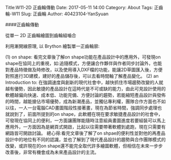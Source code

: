 Title:W11-2D 正齒輪傳動
Date: 2017-05-11 14:00
Category: About
Tags:  正齒輪-W11
Slug: 正齒輪
Author: 40423104-YanSyuan



####正齒輪傳動


從單一 2D 正齒輪繪圖到齒輪組嚙合

<!-- PELICAN_END_SUMMARY -->

利用漸開線原理, 以 Brython 繪製單一正齒輪廓:

<!-- 導入 Brython 標準程式庫 -->
 
<script src="../data/Brython-3.3.1/brython.js"></script>
<script src="../data/Brython-3.3.1/brython_stdlib.js"></script>
 
<!-- 啟動 Brython -->
<script>
window.onload=function(){
// 設定 data/py 為共用程式路徑
brython({debug:1, pythonpath:['./../data/py']});
}
</script>
 
<!-- 以下實際利用  Brython 繪圖-->
<canvas id="onegear2" width="800" height="600"></canvas>
<div id="onegear2_div" width="800" height="20"></div>

<script type="text/python3">
from browser import document as doc
import math
# deg 為角度轉為徑度的轉換因子
deg = math.pi/180.
# 定義 Spur 類別
class Spur(object):
    def __init__(self, ctx):
        self.ctx = ctx
 
    def create_line(self, x1, y1, x2, y2, width=3, fill="red"):
        self.ctx.beginPath()
        self.ctx.lineWidth = width
        self.ctx.moveTo(x1, y1)
        self.ctx.lineTo(x2, y2)
        self.ctx.strokeStyle = fill
        self.ctx.stroke()
    #
    # 定義一個繪正齒輪的繪圖函式
    # midx 為齒輪圓心 x 座標
    # midy 為齒輪圓心 y 座標
    # rp 為節圓半徑, n 為齒數
    # pa 為壓力角 (deg)
    # rot 為旋轉角 (deg)
    # 已經針對 n 大於等於 52 齒時的繪圖錯誤修正, 因為 base circle 與齒根圓大小必須進行判斷
    def Gear(self, midx, midy, rp, n=20, pa=20, color="black"):
        # 齒輪漸開線分成 15 線段繪製
        imax = 15
        # 在輸入的畫布上繪製直線, 由圓心到節圓 y 軸頂點畫一直線
        self.create_line(midx, midy, midx, midy-rp)
        # 畫出 rp 圓, 畫圓函式尚未定義
        #create_oval(midx-rp, midy-rp, midx+rp, midy+rp, width=2)
        # a 為模數 (代表公制中齒的大小), 模數為節圓直徑(稱為節徑)除以齒數
        # 模數也就是齒冠大小
        a=2*rp/n
        # d 為齒根大小, 為模數的 1.157 或 1.25倍, 這裡採 1.25 倍
        d=2.5*rp/n
        # ra 為齒輪的外圍半徑
        ra=rp+a
        # 畫出 ra 圓, 畫圓函式尚未定義
        #create_oval(midx-ra, midy-ra, midx+ra, midy+ra, width=1)
        # rb 則為齒輪的基圓半徑
        # 基圓為漸開線長齒之基準圓
        rb=rp*math.cos(pa*deg)
        # 畫出 rb 圓 (基圓), 畫圓函式尚未定義
        #create_oval(midx-rb, midy-rb, midx+rb, midy+rb, width=1)
        # rd 為齒根圓半徑
        rd=rp-d
        # 當 rd 大於 rb 時, 漸開線並非畫至 rb, 而是 rd
        # 畫出 rd 圓 (齒根圓), 畫圓函式尚未定義
        #create_oval(midx-rd, midy-rd, midx+rd, midy+rd, width=1)
        # dr 則為基圓到齒頂圓半徑分成 imax 段後的每段半徑增量大小
        # 將圓弧分成 imax 段來繪製漸開線
        # 當 rd 大於 rb 時, 漸開線並非畫至 rb, 而是 rd
        if rd>rb:
            dr = (ra-rd)/imax
        else:
            dr=(ra-rb)/imax
        # tan(pa*deg)-pa*deg 為漸開線函數
        sigma=math.pi/(2*n)+math.tan(pa*deg)-pa*deg
        for j in range(n):
            ang=-2.*j*math.pi/n+sigma
            ang2=2.*j*math.pi/n+sigma
            lxd=midx+rd*math.sin(ang2-2.*math.pi/n)
            lyd=midy-rd*math.cos(ang2-2.*math.pi/n)
            for i in range(imax+1):
                # 當 rd 大於 rb 時, 漸開線並非畫至 rb, 而是 rd
                if rd>rb:
                    r=rd+i*dr
                else:
                    r=rb+i*dr
                theta=math.sqrt((r*r)/(rb*rb)-1.)
                alpha=theta-math.atan(theta)
                xpt=r*math.sin(alpha-ang)
                ypt=r*math.cos(alpha-ang)
                xd=rd*math.sin(-ang)
                yd=rd*math.cos(-ang)
                # i=0 時, 繪線起點由齒根圓上的點, 作為起點
                if(i==0):
                    last_x = midx+xd
                    last_y = midy-yd
                # 由左側齒根圓作為起點, 除第一點 (xd,yd) 齒根圓上的起點外, 其餘的 (xpt,ypt)則為漸開線上的分段點
                self.create_line((midx+xpt),(midy-ypt),(last_x),(last_y),fill=color)
                # 最後一點, 則為齒頂圓
                if(i==imax):
                    lfx=midx+xpt
                    lfy=midy-ypt
                last_x = midx+xpt
                last_y = midy-ypt
            # the line from last end of dedendum point to the recent
            # end of dedendum point
            # lxd 為齒根圓上的左側 x 座標, lyd 則為 y 座標
            # 下列為齒根圓上用來近似圓弧的直線
            self.create_line((lxd),(lyd),(midx+xd),(midy-yd),fill=color)
            for i in range(imax+1):
                # 當 rd 大於 rb 時, 漸開線並非畫至 rb, 而是 rd
                if rd>rb:
                    r=rd+i*dr
                else:
                    r=rb+i*dr
                theta=math.sqrt((r*r)/(rb*rb)-1.)
                alpha=theta-math.atan(theta)
                xpt=r*math.sin(ang2-alpha)
                ypt=r*math.cos(ang2-alpha)
                xd=rd*math.sin(ang2)
                yd=rd*math.cos(ang2)
                # i=0 時, 繪線起點由齒根圓上的點, 作為起點
                if(i==0):
                    last_x = midx+xd
                    last_y = midy-yd
                # 由右側齒根圓作為起點, 除第一點 (xd,yd) 齒根圓上的起點外, 其餘的 (xpt,ypt)則為漸開線上的分段點
                self.create_line((midx+xpt),(midy-ypt),(last_x),(last_y),fill=color)
                # 最後一點, 則為齒頂圓
                if(i==imax):
                    rfx=midx+xpt
                    rfy=midy-ypt
                last_x = midx+xpt
                last_y = midy-ypt
            # lfx 為齒頂圓上的左側 x 座標, lfy 則為 y 座標
            # 下列為齒頂圓上用來近似圓弧的直線
            self.create_line(lfx,lfy,rfx,rfy,fill=color)


# 準備在 id="onegear2" 的 canvas 中繪圖
canvas = doc['onegear2']
ctx = canvas.getContext("2d")
m = (0.8*canvas.width)/(n17+n11+n13)
# 壓力角
pa = 20
canvas_size = canvas.height*0.4
x = (canvas.width)/(2*(n17+n11+n13+n15))
y = (canvas.height)/2
y1=(canvas.height)/1.435
# 齒數
n17 = 17
n11 = 11
n13 = 13
n15 = 15
canvas_size = canvas.height*0.4
r17 = canvas_size*n17/(n17+n11+n13)
r11 = canvas_size*n11/(n17+n11+n13)
r13 = canvas_size*n13/(n17+n11+n13)
r15 = canvas_size*n15/(n17+n11+n13)
x17 = x - r17-r11
y17 = y
x11 = x
y11 = y
x13 = x + r11+r13
y13 = y
x15 = x + r11+r13
y15 = y1

#gear17
ctx.save()
ctx.translate(x17, y17)
ctx.rotate(math.pi/2)
ctx.translate(-x17, -y17)
gear17 = Spur(ctx).Gear(x17, y17, r17, n17, pa,"purple")
ctx.restore()

#gear11
ctx.save()
ctx.translate(x11, y11)
ctx.rotate(-math.pi/2-math.pi/n11)
ctx.translate(-x11, -y11)
gear11 = Spur(ctx).Gear(x11, y11, r11, n11, pa,"blue")
ctx.restore()

#gear13
ctx.save()
ctx.translate(x13, y13)
ctx.rotate(-90*deg-math.pi/n13+(-90*deg-math.pi/n11)*n11/n13,rot)
ctx.translate(-x13, -y13)
gear13 = Spur(ctx).Gear(x13, y13, r13, n13, pa,"red")
ctx.restore()

#gear15
ctx.save()
ctx.translate(x15, y15)
ctx.rotate(-90*deg-math.pi/n13-90*deg-math.pi/n11+(90*deg-math.pi/n15)*n11/n13/n15,rot)
ctx.translate(-x13, -y13)
gear15 = Spur(ctx).Gear(x15, y15, r15, n15, pa,"green")
ctx.restore()

</script>
<!-- 導入 Brython 標準程式庫 -->
 
<script src="../data/Brython-3.3.1/brython.js"></script>
<script src="../data/Brython-3.3.1/brython_stdlib.js"></script>

<!-- 啟動 Brython -->

<script>
window.onload=function(){
// 設定 data/py 為共用程式路徑
brython({debug:1, pythonpath:['./../data/py']});
}
</script>

<!-- 以下實際利用  Brython 繪圖-->

<canvas id="onegear3" width="800" height="600"></canvas>

<div id="onegear3_div" width="800" height="20"></div>

<script type="text/python3">
from browser import document as doc
import math
# deg 為角度轉為徑度的轉換因子
deg = math.pi/180.
# 定義 Spur 類別
class Spur(object):
    def __init__(self, ctx):
        self.ctx = ctx

    def create_line(self, x1, y1, x2, y2, width=3, fill="red"):
        self.ctx.beginPath()
        self.ctx.lineWidth = width
        self.ctx.moveTo(x1, y1)
        self.ctx.lineTo(x2, y2)
        self.ctx.strokeStyle = fill
        self.ctx.stroke()
    #
    # 定義一個繪正齒輪的繪圖函式
    # midx 為齒輪圓心 x 座標
    # midy 為齒輪圓心 y 座標
    # rp 為節圓半徑, n 為齒數
    # pa 為壓力角 (deg)
    # rot 為旋轉角 (deg)
    # 已經針對 n 大於等於 52 齒時的繪圖錯誤修正, 因為 base circle 與齒根圓大小必須進行判斷
    def Gear(self, midx, midy, rp, n=20, pa=20, color="black", rot):
        # 齒輪漸開線分成 15 線段繪製
        imax = 15
        # 在輸入的畫布上繪製直線, 由圓心到節圓 y 軸頂點畫一直線
        self.create_line(midx, midy, midx, midy-rp)
        # 畫出 rp 圓, 畫圓函式尚未定義
        #create_oval(midx-rp, midy-rp, midx+rp, midy+rp, width=2)
        # a 為模數 (代表公制中齒的大小), 模數為節圓直徑(稱為節徑)除以齒數
        # 模數也就是齒冠大小
        a=2*rp/n
        # d 為齒根大小, 為模數的 1.157 或 1.25倍, 這裡採 1.25 倍
        d=2.5*rp/n
        # ra 為齒輪的外圍半徑
        ra=rp+a
        # 畫出 ra 圓, 畫圓函式尚未定義
        #create_oval(midx-ra, midy-ra, midx+ra, midy+ra, width=1)
        # rb 則為齒輪的基圓半徑
        # 基圓為漸開線長齒之基準圓
        rb=rp*math.cos(pa*deg)
        # 畫出 rb 圓 (基圓), 畫圓函式尚未定義
        #create_oval(midx-rb, midy-rb, midx+rb, midy+rb, width=1)
        # rd 為齒根圓半徑
        rd=rp-d
        # 當 rd 大於 rb 時, 漸開線並非畫至 rb, 而是 rd
        # 畫出 rd 圓 (齒根圓), 畫圓函式尚未定義
        #create_oval(midx-rd, midy-rd, midx+rd, midy+rd, width=1)
        # dr 則為基圓到齒頂圓半徑分成 imax 段後的每段半徑增量大小
        # 將圓弧分成 imax 段來繪製漸開線
        # 當 rd 大於 rb 時, 漸開線並非畫至 rb, 而是 rd
        if rd>rb:
            dr = (ra-rd)/imax
        else:
            dr=(ra-rb)/imax
        # tan(pa*deg)-pa*deg 為漸開線函數
        sigma=math.pi/(2*n)+math.tan(pa*deg)-pa*deg
        for j in range(n):
            ang=-2.*j*math.pi/n+sigma
            ang2=2.*j*math.pi/n+sigma
            lxd=midx+rd*math.sin(ang2-2.*math.pi/n)
            lyd=midy-rd*math.cos(ang2-2.*math.pi/n)
            for i in range(imax+1):
                # 當 rd 大於 rb 時, 漸開線並非畫至 rb, 而是 rd
                if rd>rb:
                    r=rd+i*dr
                else:
                    r=rb+i*dr
                theta=math.sqrt((r*r)/(rb*rb)-1.)
                alpha=theta-math.atan(theta)
                xpt=r*math.sin(alpha-ang)
                ypt=r*math.cos(alpha-ang)
                xd=rd*math.sin(-ang)
                yd=rd*math.cos(-ang)
                # i=0 時, 繪線起點由齒根圓上的點, 作為起點
                if(i==0):
                    last_x = midx+xd
                    last_y = midy-yd
                # 由左側齒根圓作為起點, 除第一點 (xd,yd) 齒根圓上的起點外, 其餘的 (xpt,ypt)則為漸開線上的分段點
                self.create_line((midx+xpt),(midy-ypt),(last_x),(last_y),fill=color)
                # 最後一點, 則為齒頂圓
                if(i==imax):
                    lfx=midx+xpt
                    lfy=midy-ypt
                last_x = midx+xpt
                last_y = midy-ypt
            # the line from last end of dedendum point to the recent
            # end of dedendum point
            # lxd 為齒根圓上的左側 x 座標, lyd 則為 y 座標
            # 下列為齒根圓上用來近似圓弧的直線
            self.create_line((lxd),(lyd),(midx+xd),(midy-yd),fill=color)
            for i in range(imax+1):
                # 當 rd 大於 rb 時, 漸開線並非畫至 rb, 而是 rd
                if rd>rb:
                    r=rd+i*dr
                else:
                    r=rb+i*dr
                theta=math.sqrt((r*r)/(rb*rb)-1.)
                alpha=theta-math.atan(theta)
                xpt=r*math.sin(ang2-alpha)
                ypt=r*math.cos(ang2-alpha)
                xd=rd*math.sin(ang2)
                yd=rd*math.cos(ang2)
                # i=0 時, 繪線起點由齒根圓上的點, 作為起點
                if(i==0):
                    last_x = midx+xd
                    last_y = midy-yd
                # 由右側齒根圓作為起點, 除第一點 (xd,yd) 齒根圓上的起點外, 其餘的 (xpt,ypt)則為漸開線上的分段點
                self.create_line((midx+xpt),(midy-ypt),(last_x),(last_y),fill=color)
                # 最後一點, 則為齒頂圓
                if(i==imax):
                    rfx=midx+xpt
                    rfy=midy-ypt
                last_x = midx+xpt
                last_y = midy-ypt
            # lfx 為齒頂圓上的左側 x 座標, lfy 則為 y 座標
            # 下列為齒頂圓上用來近似圓弧的直線
            self.create_line(lfx,lfy,rfx,rfy,fill=color)
canvas = doc['onegear3']
ctx = canvas.getContext("2d")
x = (canvas.width)/2
y = (canvas.height)/2

n17 = 17
n11 = 11
n13 = 13

canvas_size = canvas.height*0.4
r17 = canvas_size*n17/(n17+n11+n13)
r11 = canvas_size*n11/(n17+n11+n13)
r13 = canvas_size*n13/(n17+n11+n13)

x17 = x - r17-r11
y17 = y

x11 = x 
y11 = y

x13 = x + r11+r13
y13 = y

# 齒數
#n = 17
# 壓力角
pa = 20
rot = 90
#gear1 = Spur(ctx).Gear(x, y, r, n, pa, "blue")
ctx.save()
ctx.translate(x17, y17)
ctx.rotate(90*deg)
ctx.translate(-x17, -y17)
gear17 = Spur(ctx).Gear(x17, y17, r17, n17, pa, "blue", rot)
ctx.restore()

ctx.save()
ctx.translate(x11, y11)
ctx.rotate(-90*deg-math.pi/n11)
ctx.translate(-x11, -y11)
gear11 = Spur(ctx).Gear(x11, y11, r11, n11, pa, "blue", rot)
ctx.restore()

ctx.save()
ctx.translate(x13, y13)
#ctx.rotate(-90*deg-math.pi/n13+(-90*deg-math.pi/n11)*n11/n13)
ctx.rotate(-90*deg-math.pi/n13+(180*deg+math.pi/n11)*n11/n13)
ctx.translate(-x13, -y13)
gear13 = Spur(ctx).Gear(x13, y13, r13, n13, pa, "blue", rot)
ctx.restore()
div = doc["onegear3_div"]
div <=  str(canvas.width) + "|" + str(canvas.height)
</script>

(1)	on shape:
  看完文章後了解on shape功能在產品設計中的應用外，可發現on shape在協同上的重視，如:追隨模式，方便讓合作夥伴與作者同步討論外，也能對產品特徵做及時修改，以及使用導入DXF檔的功能，能讓2D草圖匯入後，方便對照進行3D建模，建好的產品儲存後，可以去看時間軸了解產品變化。
(2)	an Introduction to:
  在強調速度與創新的現代社會中，越快抓住市場趨勢改變的人就越有優勢，因此敏捷的產品設計在這時代是不可或缺的能力，由此可見設計使用的軟體越偏向快速、成本低、功能完備、方便討論的趨勢，若能縮短產品設計與發佈的時間，越能搶佔市場優勢，成為新潮產品，並獨佔專利權，團隊合作方面也不如以往，一人一台電腦CAD畫圖階段性接著畫，現在為節省時間，強調同步處理也就說到了，前面所提到的on shape，此軟體在現在要求敏捷產品設計的社會中，可發現在協同上的便利，一方面讓團隊能隨時注意組員畫圖進度若要組裝可以馬上應用外，一方面因為是網頁式開啟，比起以往需要帶著軟體到處跑，現在只需要有網路皆可開啟討論。
總心得:看完文章後了解了on shpae的便利性並對他的再產品設計中的地位有不同的認識，並也了解到了現代產品設計的趨勢與合作團隊模式的改變，或許現在的on shape還不能完全取代許多繪圖軟體，但相信在未來一步步改善後，非常有機會成為未來產品設計的主流。

